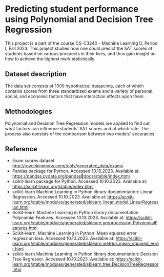 # Predicting student performance using Polynomial and Decision Tree Regression
This project is a part of the course CS-C3240 – Machine Learning D, Period I, Fall 2023. This project studies how one could predict the SAT scores of students based on various prospects in their lives, and thus gain insight on how to achieve the highest mark statistically.

## Dataset description
The data set consists of 1000 hypothetical datapoints, each of which contains scores from three standardized exams and a variety of personal, social, and economic factors that have interaction effects upon them. 

## Methodologies
Polynomial and Decision Tree Regression models are applied to find out what factors can influence students’ SAT scores and at which rate. The process also consists of the comparison between two models' accuracies.

## Reference

- Exam scores dataset http://roycekimmons.com/tools/generated_data/exams
- Pandas package for Python. Accessed 10.10.2023.
  Available at: https://pandas.pydata.org/pandasdocs/stable/index.html
- scikit-learn package for Python. Accessed 10.10.2023.
  Available at: https://scikit-learn.org/stable/index.html
- scikit-learn Machine Learning in Python library documentation: Linear Regression. Accessed 10.10.2023.
  Available at: https://scikit-learn.org/stable/modules/generated/sklearn.linear_model.LinearRegression.html
- Scikit-learn Machine Learning in Python library documentation: Polynomial Features. Accessed 10.10.2023.
  Available at: https://scikit-learn.org/stable/modules/generated/sklearn.preprocessing.PolynomialFeatures.html
- Scikit-learn: Machine Learning in Python: Mean squared error regression loss. Accessed 10.10.2023.
  Available at: https://scikit-learn.org/stable/modules/generated/sklearn.metrics.mean_squared_error.html
- scikit-learn Machine Learning in Python library documentation: Decision Tree Regressor. Accessed 10.10.2023.
  Available at: https://scikit-learn.org/stable/modules/generated/sklearn.tree.DecisionTreeRegressor.htm

